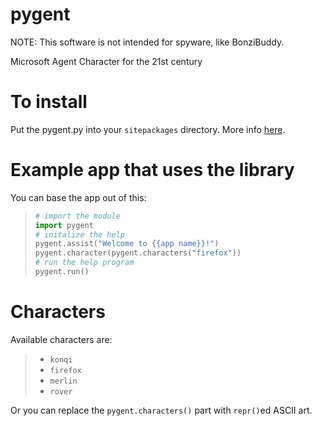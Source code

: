 # pygent
NOTE: This software is not intended for spyware, like BonziBuddy.

Microsoft Agent Character for the 21st century
##
# To install
Put the pygent.py into your `sitepackages` directory. More info <a href="https://stackoverflow.com/questions/122327/how-do-i-find-the-location-of-my-python-site-packages-directory">here</a>.
##
# Example app that uses the library
You can base the app out of this:
> ```python
> # import the module
> import pygent
> # initalize the help
> pygent.assist("Welcome to {{app name}}!")
> pygent.character(pygent.characters("firefox"))
> # run the help program
> pygent.run()
> ```
##
# Characters
Available characters are:
> - `konqi`
> - `firefox`
> - `merlin`
> - `rover`

Or you can replace the `pygent.characters()` part with `repr()`ed ASCII art.
